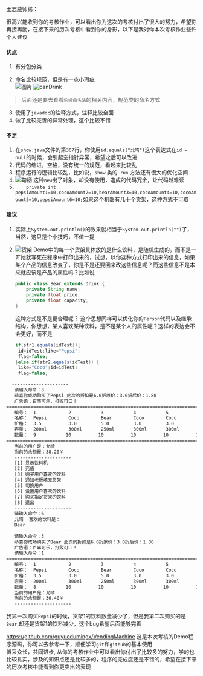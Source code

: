 王志威师弟：  

​		 很高兴能收到你的考核作业，可以看出你为这次的考核付出了很大的努力，希望你再接再励，在接下来的历次考核中看到你的身影，以下是我对你本次考核作业些许个人建议  

#### 优点  

1. 有分包分类  

2. 命名比较规范，但是有一点小瑕疵   
    ![图片](C:\Users\11319\AppData\Roaming\Typora\typora-user-images\image-20210223184625914.png)  ![canDrink](C:\Users\11319\AppData\Roaming\Typora\typora-user-images\image-20210223184817600.png)  

 > 后面还是要去看看`驼峰命名法`的相关内容，规范类的命名方式   

3. 使用了`javadoc`的注释方式，注释比较全面  
4. 做了比较完善的异常处理，这个比较不错  

#### 不足  

1. 在`show.java`文件的第`307`行，你使用`id.equals("允晴")`这个表达式在`id = null`的时候，会引起空指针异常，希望之后可以改进  
2. 代码的缩进，空格，没有统一的规范，看起来比较乱  
3. 程序运行的逻辑比较乱，比如说，`show` 类的` run` 方法还有很大的优化空间  
4. ![句柄](C:\Users\11319\AppData\Roaming\Typora\typora-user-images\image-20210223192544961.png) 这种`new`出了对象，却没有使用，造成的代码冗余，让代码越难读  
5. `	private int pepsiAmount1=10,cocoAmount2=10,bearAmount3=10,cocoAmount4=10,cocoAmount5=10,pepsiAmount6=10;`如果这个机器有几十个货架，这种方式不可取  

#### 建议  

1. 实际上`System.out.println()`的效果就相当于`System.out.println("")`了，当然，这只是个小技巧，不值一提  

2. ![货架](C:\Users\11319\AppData\Roaming\Typora\typora-user-images\image-20210223185742081.png)  Demo中的每一个货架具体放的是什么饮料，是随机生成的，而不是一开始就写死在程序中打印出来的，试想，以你这种方式打印出来的信息，如果某个产品的信息改变了，你是不是还要回来改这些信息呢？而这些信息不是本来就应该是产品的属性吗？比如说  

   ```java 
   public class Bear extends Drink {
       private String name; 
       private float price;
       private float capacity;
   }
   ```

   这种方式是不是更合理呢？ 这个思想同样可以优化你的`Person`代码以及继承结构，你想想，某人喜欢某种饮料，是不是某个人的属性呢？这样的表达会不会更好，而不是 
   
   ```java
   if(str1.equals(idTest)){
   	id=idTest;like="Pepsi";
   	flag=false;
   }else if(str2.equals(idTest)) {
   	like="Coco";id=idTest;
   	flag=false;
   ```
   
   

```cmd
  ---------------------
   请输入命令：3
   恭喜你成功购买了Pepsi 此次的折扣是6.0折原价：3.0折后价：1.80
   广告语：百事可乐，打败可口！
=========================================================================================
   编号：	1            2           3           4           5           6
   名称：	Pepsi        Coco        Bear        Coco        Coco        Pepsi
   价格：	3.5          3.0         5.0         3.0         3.0         3.5
   容量：	200ml        300ml       250ml       300ml       300ml       200ml
   数量：	9           10          10          10          10          10
=========================================================================================
   当前的用户是：允晴
   当前的余额是：38.20￥
   ---------------------
   [1] 显示饮料机
   [2] 充值ֵ
   [3] 购买用户喜欢的饮料
   [4] 通知老板填充货架
   [5] 切换用户
   [6] 设置用户喜欢的饮料
   [7] 购买指定货架的饮料
   [8] 退出
   ---------------------
   请输入命令：6
   允晴  喜欢的饮料是：
   Bear
   ---------------------
   请输入命令：3
   恭喜你成功购买了Bear 此次的折扣是6.0折原价：3.0折后价：1.80
   广告语：百事可乐，打败可口！
   请输入命令：1
=========================================================================================
   编号：	1            2           3           4           5           6
   名称：	Pepsi        Coco        Bear        Coco        Coco        Pepsi
   价格：	3.5          3.0         5.0         3.0         3.0         3.5
   容量：	200ml        300ml       250ml       300ml       300ml       200ml
   数量：	8           10          10          10          10          10   =========================================================================================
   当前的用户是：允晴
   当前的余额是：36.40￥
   ---------------------
```

我第一次购买`Pepsi`的时候，货架1的饮料数量减少了，但是我第二次购买的是`Bear`,却还是货架1的饮料减少，这个bug希望后面能够完善  

https://github.com/guyuedumingx/VendingMachine 这是本次考核的Demo程序源码，你可以去参考一下，顺便学习`git`和`github`的基本使用  
博采众长，共同进步, 从你的考核作业中可以看出你付出了比较多的努力，学的也比较扎实，涉及的知识点还是比较多的，程序的完成度还是不错的，希望在接下来的历次考核中能看到你更突出的表现  